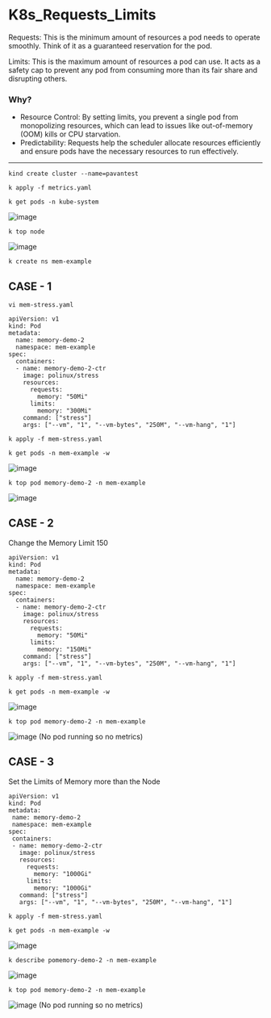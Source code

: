 # K8s_Requests_Limits

Requests: This is the minimum amount of resources a pod needs to operate smoothly. Think of it as a guaranteed reservation for the pod.

Limits: This is the maximum amount of resources a pod can use. It acts as a safety cap to prevent any pod from consuming more than its fair share and disrupting others.

### Why?

- Resource Control: By setting limits, you prevent a single pod from monopolizing resources, which can lead to issues like out-of-memory (OOM) kills or CPU starvation. 
- Predictability: Requests help the scheduler allocate resources efficiently and ensure pods have the necessary resources to run effectively.

---

`kind create cluster --name=pavantest` 

`k apply -f metrics.yaml`

`k get pods -n kube-system`

![image](https://github.com/user-attachments/assets/78eac8c9-a61a-467b-aeb0-4c4b0e0c59ff)

`k top node`

![image](https://github.com/user-attachments/assets/7396fa70-e295-4d16-beeb-b1b00c7f85cf)

`k create ns mem-example`

## CASE - 1

`vi mem-stress.yaml`

```
apiVersion: v1
kind: Pod
metadata:
  name: memory-demo-2
  namespace: mem-example
spec:
  containers:
  - name: memory-demo-2-ctr
    image: polinux/stress
    resources:
      requests:
        memory: "50Mi"
      limits:
        memory: "300Mi"
    command: ["stress"]
    args: ["--vm", "1", "--vm-bytes", "250M", "--vm-hang", "1"]
```
`k apply -f mem-stress.yaml`

`k get pods -n mem-example -w`

![image](https://github.com/user-attachments/assets/994dce2e-9080-4d71-973b-d67424ede3ca)

`k top pod memory-demo-2 -n mem-example`
 
![image](https://github.com/user-attachments/assets/c4646ef1-5624-4fb6-97e0-c328c3dfb308)

## CASE - 2

Change the Memory Limit 150

```
apiVersion: v1
kind: Pod
metadata:
  name: memory-demo-2
  namespace: mem-example
spec:
  containers:
  - name: memory-demo-2-ctr
    image: polinux/stress
    resources:
      requests:
        memory: "50Mi"
      limits:
        memory: "150Mi"
    command: ["stress"]
    args: ["--vm", "1", "--vm-bytes", "250M", "--vm-hang", "1"]
```

`k apply -f mem-stress.yaml`

`k get pods -n mem-example -w`

![image](https://github.com/user-attachments/assets/a5769288-b1ef-4b14-96df-b069a7ee06d8)

`k top pod memory-demo-2 -n mem-example`
 
 ![image](https://github.com/user-attachments/assets/424eedfb-e7a6-450b-8599-662b086d556c)
 (No pod running so no metrics)

 ## CASE - 3

 Set the Limits of Memory more than the Node

 ```
apiVersion: v1
kind: Pod
metadata:
  name: memory-demo-2
  namespace: mem-example
spec:
  containers:
  - name: memory-demo-2-ctr
    image: polinux/stress
    resources:
      requests:
        memory: "1000Gi"
      limits:
        memory: "1000Gi"
    command: ["stress"]
    args: ["--vm", "1", "--vm-bytes", "250M", "--vm-hang", "1"]
```

`k apply -f mem-stress.yaml`

`k get pods -n mem-example -w`

![image](https://github.com/user-attachments/assets/d521dd3e-1417-44a8-8aef-c4d16ade6847)

`k describe pomemory-demo-2 -n mem-example`

![image](https://github.com/user-attachments/assets/c3c5d0d8-23e6-44ba-9858-1ee9f1d3067c)

`k top pod memory-demo-2 -n mem-example`
 
 ![image](https://github.com/user-attachments/assets/424eedfb-e7a6-450b-8599-662b086d556c)
 (No pod running so no metrics)

